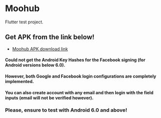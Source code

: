 # Moohub

Flutter test project.

## Get APK from the link below!

- [Moohub APK download link](https://drive.google.com/file/d/15bKlyuABrEAC5qFAXEcT9MG1GIMxDHtT/view?usp=drive_link)

#### Could not get the Android Key Hashes for the Facebook signing (for Android versions below 6.0).
#### However, both Google and Facebook login configurations are completely implemented.
#### You can also create account with any email and then login with the field inputs (email will not be verified however).

### Please, ensure to test with Android 6.0 and above!
